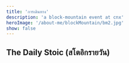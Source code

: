 ```yaml
---
title: 'การเดินทาง'
description: 'a block-mountain event at cnx'
heroImage: '/about-me/blockMountain/bm2.jpg'
show: false
---
```

## The Daily Stoic (สโตอิกรายวัน)